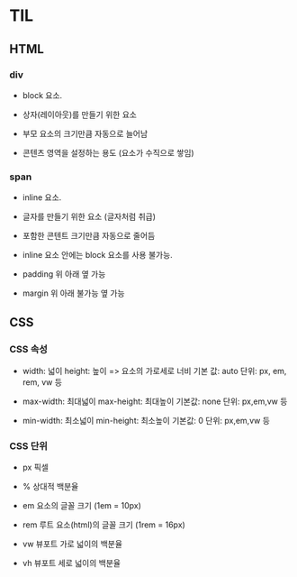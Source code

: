 # TIL

## HTML

### div 

- block 요소.

- 상자(레이아웃)를 만들기 위한 요소

- 부모 요소의 크기만큼 자동으로 늘어남

- 콘텐츠 영역을 설정하는 용도 (요소가 수직으로 쌓임)

### span 

- inline 요소.

- 글자를 만들기 위한 요소 (글자처럼 취급)

- 포함한 콘텐트 크기만큼 자동으로 줄어듬

- inline 요소 안에는 block 요소를 사용 불가능.

- padding 위 아래 옆 가능 

- margin 위 아래 불가능 옆 가능

## CSS

### CSS 속성

- width: 넓이
height: 높이 => 요소의 가로세로 너비 
기본 값: auto
단위: px, em, rem, vw 등

- max-width: 최대넓이
max-height: 최대높이
기본값: none
단위: px,em,vw 등

- min-width: 최소넓이
min-height: 최소높이
기본값: 0
단위: px,em,vw 등

### CSS 단위

- px 픽셀

- % 상대적 백분율

- em 요소의 글꼴 크기 (1em = 10px)

- rem 루트 요소(html)의 글꼴 크기 (1rem = 16px)

- vw 뷰포트 가로 넓이의 백분율

- vh 뷰포트 세로 넓이의 백분율



